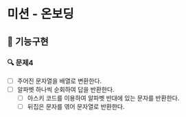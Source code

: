 # 미션 - 온보딩

## 🚀 기능구현

### 🔍 문제4

- [ ] 주어진 문자열을 배열로 변환한다.
- [ ] 알파벳 하나씩 순회하여 답을 반환한다.
  - [ ] 아스키 코드를 이용하여 알파벳 반대에 있는 문자를 반환한다.
  - [ ] 뒤집은 문자를 엮어 문자열로 반환한다.
